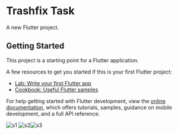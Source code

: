 # Trashfix Task

A new Flutter project.

## Getting Started

This project is a starting point for a Flutter application.

A few resources to get you started if this is your first Flutter project:

- [Lab: Write your first Flutter app](https://docs.flutter.dev/get-started/codelab)
- [Cookbook: Useful Flutter samples](https://docs.flutter.dev/cookbook)

For help getting started with Flutter development, view the
[online documentation](https://docs.flutter.dev/), which offers tutorials,
samples, guidance on mobile development, and a full API reference.

![s1](https://github.com/pratik-319/Trashfix-task/assets/112092283/06e645ca-fd3c-4698-82a3-2f673f029503) ![s2](https://github.com/pratik-319/Trashfix-task/assets/112092283/e726e2e7-9201-4366-be32-3b4827d48018)![s3](https://github.com/pratik-319/Trashfix-task/assets/112092283/e4f2636c-356b-412e-98f5-4098f30a9b5c)
